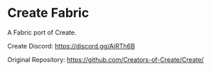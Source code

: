 # Create Fabric

A Fabric port of Create.

Create Discord: https://discord.gg/AjRTh6B

Original Repository: https://github.com/Creators-of-Create/Create/
